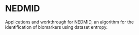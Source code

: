# NEDMID
Applications and workthrough for NEDMID, an algorithm for the identification of biomarkers using dataset entropy.
